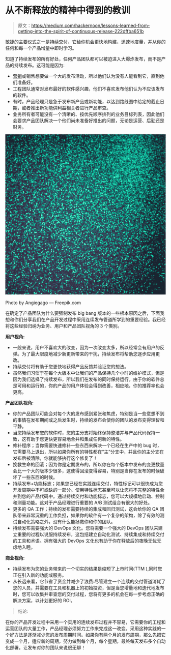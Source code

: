 # 从不断释放的精神中得到的教训

> 原文：<https://medium.com/hackernoon/lessons-learned-from-getting-into-the-spirit-of-continuous-release-222dffba651b>

敏捷的主要仪式之一是持续交付，它给你机会更快地构建，迅速地度量，并从你的任何和每一个产品增量中即时学习。

知道了持续发布的所有好处，任何产品团队都可以被迫进入大爆炸发布，而不是产品的持续发布。这可能是因为:

*   [营销](https://hackernoon.com/tagged/marketing)或销售想要做一个大的发布活动，所以他们认为没有人能看到它，直到他们准备好。
*   工程团队通常对发布最好的软件感兴趣，他们不喜欢发布他们认为不应该发布的软件。
*   有时，产品经理只是急于发布新产品或新功能，以达到路线图中给定的截止日期，或者推出新功能供利益相关者进行产品审查。
*   业务所有者可能没有一个清晰的、按优先顺序排列的业务目标列表，因此他们会要求产品团队解决一个他们尚未准备好推出的问题，无论是运营、后勤还是财务。

![](img/c4674a3d89699ad8275175d7999785d8.png)

Photo by Angiegago — Freepik.com

在确定了产品团队为什么要强制发布 big bang 版本的一些根本原因之后，下面我想和你们分享我们在产品开发过程中采用连续发布管道所学到的重要经验。我已经将这些经验归纳为业务、用户和产品团队视角的 3 个类别。

**用户视角:**

*   一般来说，用户不喜欢大的改变，因为一次改变太多，所以经常会有用户的反弹。为了最大限度地减少新更新带来的干扰，持续发布将帮助您逐步应用更改。
*   持续交付将有助于您更快地获得产品反馈并验证您的想法。
*   虽然我们习惯于在每个大版本中让我们的产品保持几个小时的维护模式，但是因为我们选择了持续发布，所以我们在发布的同时保持运行。由于你的软件总是可用和运行的，你的产品的用户体验会得到改善，相应地，你的推荐率也会更高。

**产品团队视角:**

*   你的产品团队可能会对每个大的发布感到紧张和焦虑，特别是当一些意想不到的事情在发布期间或之后发生时，持续的发布会使你的团队的发布变得理智和平静。
*   当您持续发布您的软件时，您的主分支将始终保持整洁并与产品代码保持一致，这有助于您更快更容易地合并和集成任何新的特性。
*   修补程序；当你需要快速修补一些东西来解决一个已经在生产中的 bug 时，它需要马上退出，所以如果你所有的特性都在“主”分支中，并且你的主分支在发布后被清除，你就能够执行这个修复了！
*   挽救生命的回滚；因为你是定期发布的，所以你在每个版本中发布的变更数量会比一个大的版本少很多，这使得回滚变得容易，特别是当你在发布的时候破坏了一些东西的时候。
*   持续发布+功能标志；如果您已经在实践连续交付，特性标记可以很快成为您开发周期中不可或缺的一部分。使用特性标志甚至可以让您将不完整的特性合并到您的产品代码中。通过持续交付和功能标志，您可以大规模地启动、控制和测量功能。这对于产品经理进行重要的 A/B 测试组合有很大的好处。
*   更多的 QA 工作；持续的发布需要持续的集成和回归测试，这会给你的 QA 团队带来非常沉重的工作负担，如果你的软件有一个复杂的架构，除了有效的测试自动化策略之外，没有什么能拯救你和你的团队。
*   持续发布需要强大的 DevOps 文化。您将需要一个强大的 DevOps 团队来建立重要的过程以说服持续发布，这包括建立自动化测试、持续集成和持续交付的工具和术语。拥有强大的 DevOps 文化也有助于你在释放后的夜晚无忧无虑地入睡。

**商业视角:**

*   持续发布为您的业务带来的一个切实的结果是缩短了上市时间(TTM ),同时您正在引入新的功能或服务。
*   从长远来看，它节省了资金并减少了浪费:尽管建立一个连续的交付管道消耗了您的人员，并需要在工具和机器上的初始投资，但是当您增量地和迭代地发布时，您可以收集并审查您的交付过程，您将有更多的机会在每一步考虑正确的解决方案，以计划更好的 ROI。

> 结论:

在你的产品开发过程中采用一个实用的连续发布过程并不容易，它需要你的工程和运营团队的大量工作，产品经理必须努力工作来完成这一改变。采用这种实践的一个好方法是逐渐减少您的发布周期时间。如果你有两个月的发布周期，那么先把它变成一个月，适应新的周期，努力做到每个月，每个星期，最终每天发布多个自动化部署。让发布对你的团队来说很无聊！